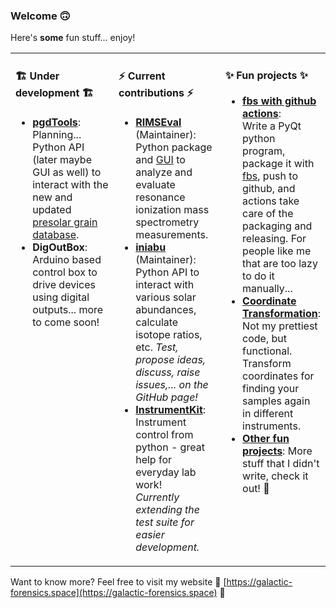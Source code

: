 ### Welcome 🙃

Here's **some** fun stuff... enjoy!

<table><tr><td valign="top" width="33%">

#### 🏗 Under development 🏗

 - [**pgdTools**](https://github.com/galactic-forensics/pgdtools):  
   Planning... Python API (later maybe GUI as well) to interact
   with the new and updated [presolar grain database](https://www.hou.usra.edu/meetings/lpsc2020/pdf/2140.pdf).
 - **DigOutBox**: Arduino based control box to drive devices 
   using digital outputs... more to come soon!



</td><td valign="top" width="34%">

#### ⚡ Current contributions ⚡

 - [**RIMSEval**](https://github.com/RIMS-Code/RIMSEval) (Maintainer):
   Python package and [GUI](https://github.com/RIMS-Code/RIMSEvalGUI)
   to analyze and evaluate resonance ionization mass spectrometry measurements.
 - [**iniabu**](https://github.com/galactic-forensics/iniabu) (Maintainer):  
   Python API to interact with various solar abundances,
   calculate isotope ratios, etc. 
   *Test, propose ideas, discuss, raise issues,... on the GitHub page!*
 - [**InstrumentKit**](https://github.com/Galvant/InstrumentKit):  
   Instrument control from python - great help for everyday lab work!  
   *Currently extending the test suite for easier development.*

</td><td valign="top" width="33%">

#### ✨ Fun projects ✨
 - [**fbs with github actions**](https://github.com/trappitsch/fbs-release-github-actions):  
   Write a PyQt python program, package it with [fbs](https://build-system.fman.io),
   push to github, and actions take care of the packaging and releasing.
   For people like me that are too lazy to do it manually...
 - [**Coordinate Transformation**](https://github.com/trappitsch/CoordinateTransformation):
   Not my prettiest code, but functional.
   Transform coordinates for finding your samples again in different instruments.
 - [**Other fun projects**](https://galactic-forensics.space/resources/links/):
   More stuff that I didn't write, check it out! 🔭

</td></tr></table>


Want to know more? Feel free to visit my website 🌠
[https://galactic-forensics.space](https://galactic-forensics.space) 🌠
